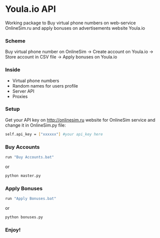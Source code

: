 # Youla.io API #

Working package to Buy virtual phone numbers on web-service OnlineSim.ru and apply bonuses on advertisements website Youla.io

### Scheme

Buy virtual phone number on OnlineSim -> Create account on Youla.io -> Store account in CSV file -> Apply bonuses on Youla.io

### Inside
- Virtual phone numbers
- Random names for users profile
- Server API
- Proxies

### Setup

Get your API key on http://onlinesim.ru website for OnlineSim service and change it in OnlineSim.py file:

```sh
self.api_key = ["xxxxxx"] #your api_key here
```

### Buy Accounts

```sh
run "Buy Accounts.bat"
```

or

```sh
python master.py
```

### Apply Bonuses

```sh
run "Apply Bonuses.bat"
```

or

```sh
python bonuses.py
```

### Enjoy!
